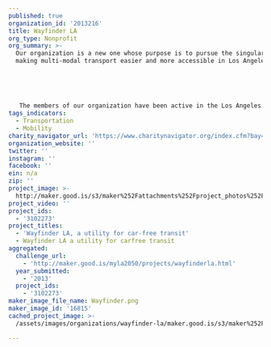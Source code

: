 ```yaml
---
published: true
organization_id: '2013216'
title: Wayfinder LA
org_type: Nonprofit
org_summary: >-
  Our organization is a new one whose purpose is to pursue the singular goal of
  making multi-modal transport easier and more accessible in Los Angeles. 
   
   
   
   
   
   The members of our organization have been active in the Los Angeles bike community, particularly through the bicycle co-ops the Bicycle Kitchen and the Bikerowave. These organizations are non-profit bicycle workshops and education spaces that provide the space, equipment, and support necessary for people to repair and maintain their bicycles. Our volunteer efforts at the BK and Bikerowave are one way for us boost community support for alternative transportation and make it accessible to more people. It is working with these organizations that it occurred to us just how many more people would change their transportation habits if given the knowledge and community support to feel confident venturing out onto the street.
tags_indicators:
  - Transportation
  - Mobility
charity_navigator_url: 'https://www.charitynavigator.org/index.cfm?bay=search.profile&ein=n/a'
organization_website: ''
twitter: ''
instagram: ''
facebook: ''
ein: n/a
zip: ''
project_image: >-
  http://maker.good.is/s3/maker%252Fattachments%252Fproject_photos%252Fimages%252F16815%252Fdisplay%252FWayfinder.png=c570x385
project_video: ''
project_ids:
  - '3102273'
project_titles:
  - 'Wayfinder LA, a utility for car-free transit'
  - Wayfinder LA a utility for carfree transit
aggregated:
  challenge_url:
    - 'http://maker.good.is/myla2050/projects/wayfinderla.html'
  year_submitted:
    - '2013'
  project_ids:
    - '3102273'
maker_image_file_name: Wayfinder.png
maker_image_id: '16815'
cached_project_image: >-
  /assets/images/organizations/wayfinder-la/maker.good.is/s3/maker%252Fattachments%252Fproject_photos%252Fimages%252F16815%252Fdisplay%252FWayfinder.png=c570x385.png

---
```

